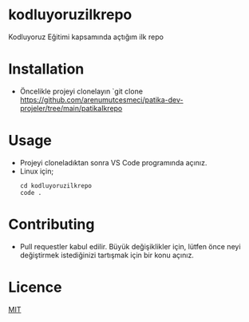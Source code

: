 # kodluyoruzilkrepo
Kodluyoruz Eğitimi kapsamında açtığım ilk repo

# Installation
- Öncelikle projeyi clonelayın
  `git clone https://github.com/arenumutcesmeci/patika-dev-projeler/tree/main/patikaIkrepo

# Usage 
- Projeyi cloneladıktan sonra VS Code programında açınız.
- Linux için;
  ```
  cd kodluyoruzilkrepo
  code .
  ```
# Contributing
* Pull requestler kabul edilir. Büyük değişiklikler için, lütfen önce neyi değiştirmek istediğinizi tartışmak için bir konu açınız.

# Licence
[MIT](https://choosealicense.com/licenses/mit/)

